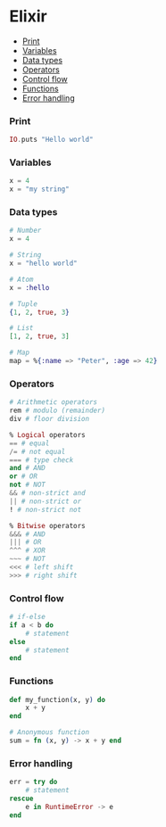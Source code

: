 <!-- markdownlint-disable MD001 -->

# Elixir

- [Print](#print)
- [Variables](#variables)
- [Data types](#data-types)
- [Operators](#operators)
- [Control flow](#control-flow)
- [Functions](#functions)
- [Error handling](#error-handling)

### Print

``` elixir
IO.puts "Hello world"
```

### Variables

``` elixir
x = 4
x = "my string"
```

### Data types

``` elixir
# Number
x = 4

# String
x = "hello world"

# Atom
x = :hello

# Tuple
{1, 2, true, 3}

# List
[1, 2, true, 3]

# Map
map = %{:name => "Peter", :age => 42}
```

### Operators

``` elixir
# Arithmetic operators
rem # modulo (remainder)
div # floor division

% Logical operators
== # equal
/= # not equal
=== # type check
and # AND
or # OR
not # NOT
&& # non-strict and
|| # non-strict or
! # non-strict not

% Bitwise operators
&&& # AND
||| # OR
^^^ # XOR
~~~ # NOT
<<< # left shift
>>> # right shift
```

### Control flow

``` elixir
# if-else
if a < b do
    # statement
else
    # statement
end
```

### Functions

``` elixir
def my_function(x, y) do
    x + y
end

# Anonymous function
sum = fn (x, y) -> x + y end
```

### Error handling

``` elixir
err = try do
    # statement
rescue
    e in RuntimeError -> e
end
```
